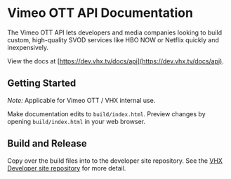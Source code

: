 # Vimeo OTT API Documentation
The Vimeo OTT API lets developers and media companies looking to build custom, high-quality SVOD services like HBO NOW or Netflix quickly and inexpensively.

View the docs at [https://dev.vhx.tv/docs/api](https://dev.vhx.tv/docs/api).

## Getting Started

*Note:* Applicable for Vimeo OTT / VHX internal use.

Make documentation edits to `build/index.html`. Preview changes by opening `build/index.html` in your web browser.

## Build and Release

Copy over the build files into to the developer site repository. See the [VHX Developer site repository](https://github.com/vhx/dev.vhx.tv) for more detail.
